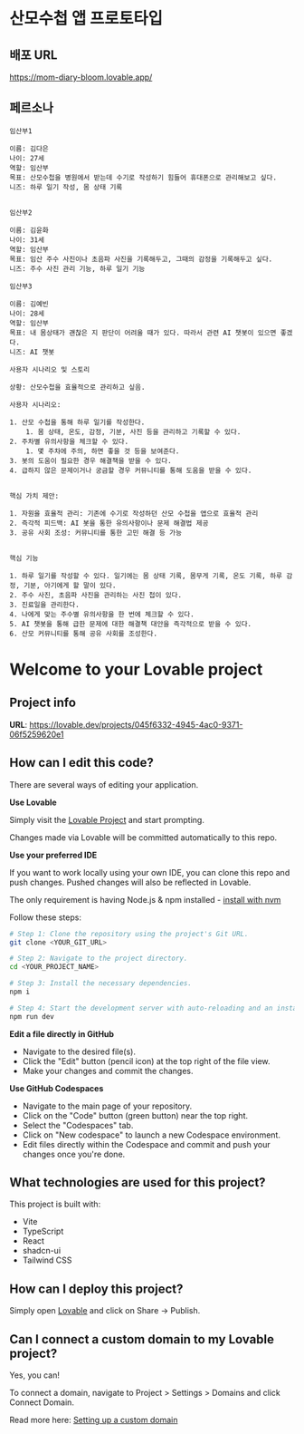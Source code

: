# 산모수첩 앱 프로토타입

## 배포 URL

https://mom-diary-bloom.lovable.app/

## 페르소나

```
임산부1

이름: 김다은
나이: 27세
역할: 임산부
목표: 산모수첩을 병원에서 받는데 수기로 작성하기 힘들어 휴대폰으로 관리해보고 싶다.
니즈: 하루 일기 작성, 몸 상태 기록 


임산부2

이름: 김윤화
나이: 31세
역할: 임산부
목표: 임산 주수 사진이나 초음파 사진을 기록해두고, 그때의 감정을 기록해두고 싶다.
니즈: 주수 사진 관리 기능, 하루 일기 기능

임산부3

이름: 김예빈
나이: 28세
역할: 임산부
목표: 내 몸상태가 괜찮은 지 판단이 어려울 때가 있다. 따라서 관련 AI 챗봇이 있으면 좋겠다.
니즈: AI 챗봇
```


```
사용자 시나리오 및 스토리

상황: 산모수첩을 효율적으로 관리하고 싶음.

사용자 시나리오:

1. 산모 수첩을 통해 하루 일기를 작성한다.
	1. 몸 상태, 온도, 감정, 기분, 사진 등을 관리하고 기록할 수 있다.
2. 주차별 유의사항을 체크할 수 있다.
	1. 몇 주차에 주의, 하면 좋을 것 등을 보여준다.
3. 봇의 도움이 필요한 경우 해결책을 받을 수 있다.
4. 급하지 않은 문제이거나 궁금할 경우 커뮤니티를 통해 도움을 받을 수 있다.


핵심 가치 제안:

1. 자원을 효율적 관리: 기존에 수기로 작성하던 산모 수첩을 앱으로 효율적 관리
2. 즉각적 피드백: AI 봇을 통한 유의사항이나 문제 해결법 제공
3. 공유 사회 조성: 커뮤니티를 통한 고민 해결 등 가능


핵심 기능

1. 하루 일기를 작성할 수 있다. 일기에는 몸 상태 기록, 몸무게 기록, 온도 기록, 하루 감정, 기분, 아기에게 할 말이 있다.
2. 주수 사진, 초음파 사진을 관리하는 사진 첩이 있다.
3. 진료일을 관리한다.
4. 나에게 맞는 주수별 유의사항을 한 번에 체크할 수 있다.
5. AI 챗봇을 통해 급한 문제에 대한 해결책 대안을 즉각적으로 받을 수 있다.
6. 산모 커뮤니티를 통해 공유 사회를 조성한다.
```
















# Welcome to your Lovable project

## Project info

**URL**: https://lovable.dev/projects/045f6332-4945-4ac0-9371-06f5259620e1

## How can I edit this code?

There are several ways of editing your application.

**Use Lovable**

Simply visit the [Lovable Project](https://lovable.dev/projects/045f6332-4945-4ac0-9371-06f5259620e1) and start prompting.

Changes made via Lovable will be committed automatically to this repo.

**Use your preferred IDE**

If you want to work locally using your own IDE, you can clone this repo and push changes. Pushed changes will also be reflected in Lovable.

The only requirement is having Node.js & npm installed - [install with nvm](https://github.com/nvm-sh/nvm#installing-and-updating)

Follow these steps:

```sh
# Step 1: Clone the repository using the project's Git URL.
git clone <YOUR_GIT_URL>

# Step 2: Navigate to the project directory.
cd <YOUR_PROJECT_NAME>

# Step 3: Install the necessary dependencies.
npm i

# Step 4: Start the development server with auto-reloading and an instant preview.
npm run dev
```

**Edit a file directly in GitHub**

- Navigate to the desired file(s).
- Click the "Edit" button (pencil icon) at the top right of the file view.
- Make your changes and commit the changes.

**Use GitHub Codespaces**

- Navigate to the main page of your repository.
- Click on the "Code" button (green button) near the top right.
- Select the "Codespaces" tab.
- Click on "New codespace" to launch a new Codespace environment.
- Edit files directly within the Codespace and commit and push your changes once you're done.

## What technologies are used for this project?

This project is built with:

- Vite
- TypeScript
- React
- shadcn-ui
- Tailwind CSS

## How can I deploy this project?

Simply open [Lovable](https://lovable.dev/projects/045f6332-4945-4ac0-9371-06f5259620e1) and click on Share -> Publish.

## Can I connect a custom domain to my Lovable project?

Yes, you can!

To connect a domain, navigate to Project > Settings > Domains and click Connect Domain.

Read more here: [Setting up a custom domain](https://docs.lovable.dev/tips-tricks/custom-domain#step-by-step-guide)
